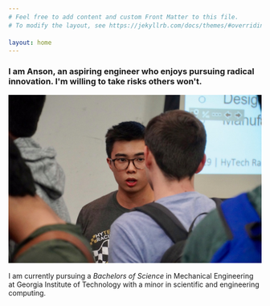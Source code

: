 ```yaml
---
# Feel free to add content and custom Front Matter to this file.
# To modify the layout, see https://jekyllrb.com/docs/themes/#overriding-theme-defaults

layout: home
---
```


### I am Anson, an aspiring engineer who enjoys pursuing radical innovation. I'm willing to take risks others won't.

![Deez nuts69](/assets/photo69.JPG)

I am currently pursuing a *Bachelors of Science* in Mechanical Engineering at Georgia Institute of Technology with a minor in scientific and engineering computing.
